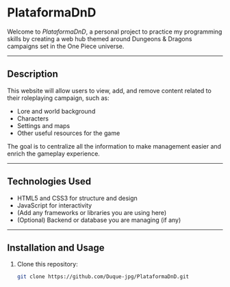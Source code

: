 # PlataformaDnD

Welcome to *PlataformaDnD*, a personal project to practice my programming skills by creating a web hub themed around Dungeons & Dragons campaigns set in the One Piece universe.

---

## Description

This website will allow users to view, add, and remove content related to their roleplaying campaign, such as:

- Lore and world background
- Characters
- Settings and maps
- Other useful resources for the game

The goal is to centralize all the information to make management easier and enrich the gameplay experience.

---

## Technologies Used

- HTML5 and CSS3 for structure and design
- JavaScript for interactivity
- (Add any frameworks or libraries you are using here)
- (Optional) Backend or database you are managing (if any)

---

## Installation and Usage

1. Clone this repository:
   ```bash
   git clone https://github.com/Duque-jpg/PlataformaDnD.git
